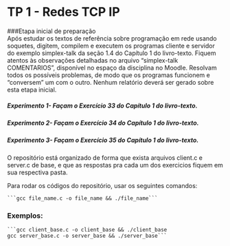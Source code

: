 # TP 1 - Redes TCP IP
###Etapa inicial de preparação   
Após estudar os textos de referência sobre programação em
rede usando soquetes, digitem, compilem e executem os programas cliente e servidor do
exemplo simplex-talk da seção 1.4 do Capítulo 1 do livro-texto. Fiquem atentos às observações
detalhadas no arquivo “simplex-talk COMENTARIOS”, disponível no espaço da disciplina no
Moodle. Resolvam todos os possíveis problemas, de modo que os programas funcionem e
“conversem” um com o outro. Nenhum relatório deverá ser gerado sobre esta etapa inicial.   
##### Experimento 1- Façam o Exercício 33 do Capítulo 1 do livro-texto.     
##### Experimento 2- Façam o Exercício 34 do Capítulo 1 do livro-texto.    
##### Experimento 3- Façam o Exercício 35 do Capítulo 1 do livro-texto.    

O repositório está organizado de forma que exista arquivos client.c e server.c de base, e que
as respostas pra cada um dos exercicios fiquem em sua respectiva pasta. 

Para rodar os códigos do repositório, usar os seguintes comandos:

    ```gcc file_name.c -o file_name && ./file_name```

### Exemplos:

    ```gcc client_base.c -o client_base && ./client_base
    gcc server_base.c -o server_base && ./server_base```